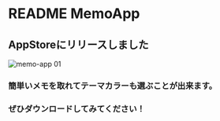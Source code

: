 # README  MemoApp
## AppStoreにリリースしました

![memo-app 01](https://user-images.githubusercontent.com/122263446/233103729-d5e4652d-7687-4ec1-ba22-d2a58cd92607.jpeg)

### 簡単いメモを取れてテーマカラーも選ぶことが出来ます。
### ぜひダウンロードしてみてください！
